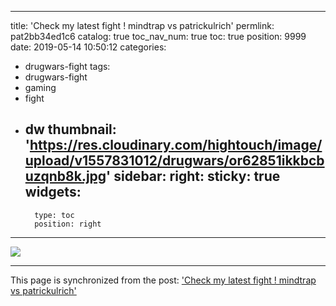 
---
title: 'Check my latest fight ! mindtrap vs patrickulrich'
permlink: pat2bb34ed1c6
catalog: true
toc_nav_num: true
toc: true
position: 9999
date: 2019-05-14 10:50:12
categories:
- drugwars-fight
tags:
- drugwars-fight
- gaming
- fight
- dw
thumbnail: 'https://res.cloudinary.com/hightouch/image/upload/v1557831012/drugwars/or62851ikkbcbuzqnb8k.jpg'
sidebar:
    right:
        sticky: true
widgets:
    -
        type: toc
        position: right
---


<a href="https://drugwars.io/i/patrickulrich"><img src="https://res.cloudinary.com/hightouch/image/upload/v1557831012/drugwars/or62851ikkbcbuzqnb8k.jpg"></a>

- - -

This page is synchronized from the post: ['Check my latest fight ! mindtrap vs patrickulrich'](https://steemit.com/@patrickulrich/pat2bb34ed1c6)
